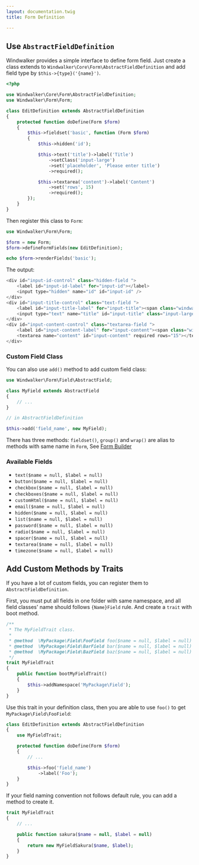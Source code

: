 ```yaml
---
layout: documentation.twig
title: Form Definition

---
```


## Use `AbstractFieldDefinition`

Windwalker provides a simple interface to define form field. Just create a class extends to `Windwalker\Core\Form\AbstractFieldDefinition`
and add field type by `$this->{type}('{name}')`.

``` php
<?php

use Windwalker\Core\Form\AbstractFieldDefinition;
use Windwalker\Form\Form;

class EditDefinition extends AbstractFieldDefinition
{
	protected function doDefine(Form $form)
	{
		$this->fieldset('basic', function (Form $form)
		{
		    $this->hidden('id');

			$this->text('title')->label('Title')
				->setClass('input-large')
				->set('placeholder', 'Please enter title')
				->required();

			$this->textarea('content')->label('Content')
				->set('rows', 15)
				->required();
		});
	}
}
```

Then register this class to `Form`:

``` php
use Windwalker\Form\Form;

$form = new Form;
$form->defineFormFields(new EditDefinition);

echo $form->renderFields('basic');
```

The output:

``` php
<div id="input-id-control" class="hidden-field ">
    <label id="input-id-label" for="input-id"></label>
    <input type="hidden" name="id" id="input-id" />
</div>
<div id="input-title-control" class="text-field ">
    <label id="input-title-label" for="input-title"><span class="windwalker-input-required-hint">*</span> Title</label>
    <input type="text" name="title" id="input-title" class="input-large" placeholder="Please enter title" value="" required />
</div>
<div id="input-content-control" class="textarea-field ">
    <label id="input-content-label" for="input-content"><span class="windwalker-input-required-hint">*</span> Content</label>
    <textarea name="content" id="input-content" required rows="15"></textarea>
</div>
```

### Custom Field Class

You can also use `add()` method to add custom field class:

``` php
use Windwalker\Form\Field\AbstractField;

class MyField extends AbstractField
{
    // ...
}
```

``` php
// in AbstractFieldDefinition

$this->add('field_name', new MyField);
```

There has three methods: `fieldset()`, `group()` and `wrap()` are alias to methods with same name in `Form`, See [Form Builder](form-builder.html)

### Available Fields

- `text($name = null, $label = null)`
- `button($name = null, $label = null)`
- `checkbox($name = null, $label = null)`
- `checkboxes($name = null, $label = null)`
- `customHtml($name = null, $label = null)`
- `email($name = null, $label = null)`
- `hidden($name = null, $label = null)`
- `list($name = null, $label = null)`
- `password($name = null, $label = null)`
- `radio($name = null, $label = null)`
- `spacer($name = null, $label = null)`
- `textarea($name = null, $label = null)`
- `timezone($name = null, $label = null)`

## Add Custom Methods by Traits

If you have a lot of custom fields, you can register them to `AbstractFieldDefinition`.

First, you must put all fields in one folder with same namespace, and all field classes' name should follows `{Name}Field` rule.
And create a `trait` with boot method.

``` php
/**
 * The MyFieldTrait class.
 *
 * @method  \MyPackage\Field\FooField foo($name = null, $label = null)
 * @method  \MyPackage\Field\BarField bar($name = null, $label = null)
 * @method  \MyPackage\Field\BazField baz($name = null, $label = null)
 */
trait MyFieldTrait
{
	public function bootMyFieldTrait()
	{
		$this->addNamespace('MyPackage\Field');
	}
}
```

Use this trait in your definition class, then you are able to use `foo()` to get `MyPackage\Field\FooField`:

``` php
class EditDefinition extends AbstractFieldDefinition
{
	use MyFieldTrait;

    protected function doDefine(Form $form)
    {
        // ...

        $this->foo('field_name')
            ->label('Foo');
    }
}
```

If your field naming convention not follows default rule, you can add a method to create it.

``` php
trait MyFieldTrait
{
	// ...

	public function sakura($name = null, $label = null)
	{
		return new MyFieldSakura($name, $label);
	}
}
```

